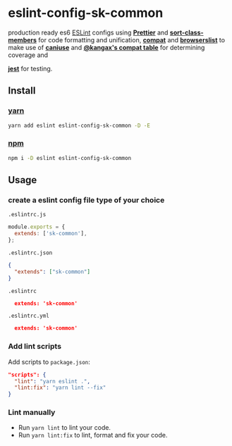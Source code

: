 # eslint-config-sk-common

production ready es6 [ESLint](http://eslint.org) configs using [**Prettier**](https://github.com/prettier/prettier) and [**sort-class-members**](https://github.com/bryanrsmith/eslint-plugin-sort-class-members) for code formatting and unification, [**compat**](https://www.npmjs.com/package/eslint-plugin-compat) and [**browserslist**](https://github.com/browserslist/browserslist) to make use of [**caniuse**](http://caniuse.com/) and [**@kangax's compat table**](http://kangax.github.io/compat-table/es6/) for determining coverage and

[**jest**](https://www.npmjs.com/package/eslint-plugin-jest) for testing.

## Install

### [yarn](https://yarnpkg.com)

```sh
yarn add eslint eslint-config-sk-common -D -E
```

### [npm](https://npmjs.com)

```sh
npm i -D eslint eslint-config-sk-common
```

## Usage

### create a eslint config file type of your choice

`.eslintrc.js`

```js
module.exports = {
  extends: ['sk-common'],
};
```

`.eslintrc.json`

```json
{
  "extends": ["sk-common"]
}
```

`.eslintrc`

```json
  extends: 'sk-common'
```

`.eslintrc.yml`

```json
  extends: 'sk-common'
```

### Add lint scripts

Add scripts to `package.json`:

```json
"scripts": {
  "lint": "yarn eslint .",
  "lint:fix": "yarn lint --fix"
}
```

### Lint manually

* Run `yarn lint` to lint your code.
* Run `yarn lint:fix` to lint, format and fix your code.
